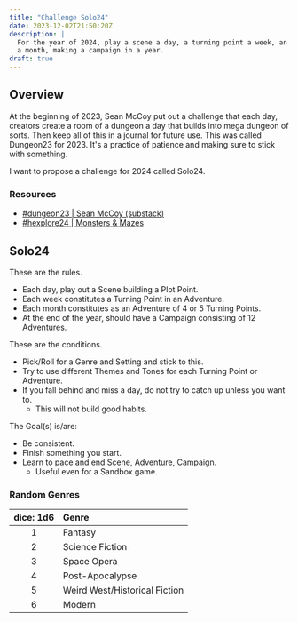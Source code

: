 ```yaml
---
title: "Challenge Solo24"
date: 2023-12-02T21:50:20Z
description: |
  For the year of 2024, play a scene a day, a turning point a week, an adventure
  a month, making a campaign in a year.
draft: true
---
```

## Overview

At the beginning of 2023, Sean McCoy put out a challenge that each day, creators
create a room of a dungeon a day that builds into mega dungeon of sorts. Then
keep all of this in a journal for future use. This was called Dungeon23 for
2023. It's a practice of patience and making sure to stick with something.

I want to propose a challenge for 2024 called Solo24.

### Resources

- [#dungeon23 | Sean McCoy (substack)](https://seanmccoy.substack.com/p/dungeon23)
- [#hexplore24 | Monsters & Mazes](https://monstersmazes.blogspot.com/2023/11/hexplore24.html)

## Solo24

These are the rules.

- Each day, play out a Scene building a Plot Point.
- Each week constitutes a Turning Point in an Adventure.
- Each month constitutes as an Adventure of 4 or 5 Turning Points.
- At the end of the year, should have a Campaign consisting of 12 Adventures.

These are the conditions.

- Pick/Roll for a Genre and Setting and stick to this.
- Try to use different Themes and Tones for each Turning Point or Adventure.
- If you fall behind and miss a day, do not try to catch up unless you want to.
	- This will not build good habits.

The Goal(s) is/are:

- Be consistent.
- Finish something you start.
- Learn to pace and end Scene, Adventure, Campaign.
	- Useful even for a Sandbox game.

### Random Genres

| dice: 1d6 | Genre                         |
|:---------:|:----------------------------- |
|     1     | Fantasy                       |
|     2     | Science Fiction               |
|     3     | Space Opera                   |
|     4     | Post-Apocalypse               |
|     5     | Weird West/Historical Fiction |
|     6     | Modern                        |

